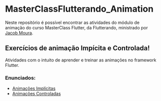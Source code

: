 # MasterClassFlutterando_Animation
Neste repositório é possível encontrar as atividades do módulo de animação do curso MasterClass Flutter, da Flutterando, ministrado por [Jacob Moura](https://github.com/jacobaraujo7).
## Exercícios de animação Impícita e Controlada!
Atividades com o intuito de aprender e treinar as animações no framework Flutter.
### Enunciados:
- [Animações Implícitas](https://github.com/davidsdearaujo/flutterando_masterclass/blob/master/1%20-%20Anima%C3%A7%C3%B5es%20Impl%C3%ADcitas.md)
- [Animações Controladas](https://github.com/davidsdearaujo/flutterando_masterclass/blob/master/2%20-%20Anima%C3%A7%C3%B5es%20Controladas.md)

